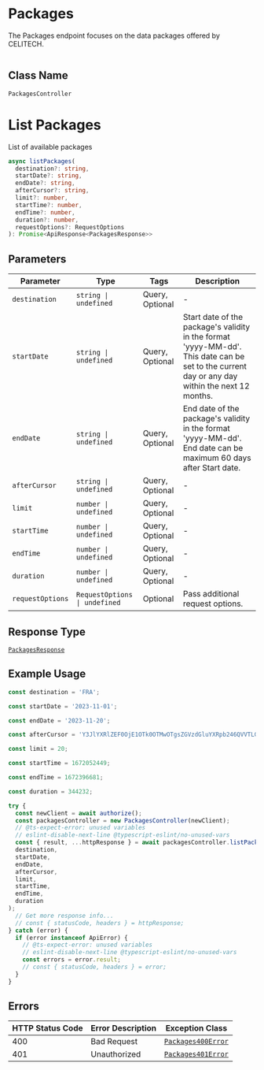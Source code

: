 # Packages

The Packages endpoint focuses on the data packages offered by CELITECH.

```ts

```

## Class Name

`PackagesController`


# List Packages

List of available packages

```ts
async listPackages(
  destination?: string,
  startDate?: string,
  endDate?: string,
  afterCursor?: string,
  limit?: number,
  startTime?: number,
  endTime?: number,
  duration?: number,
  requestOptions?: RequestOptions
): Promise<ApiResponse<PackagesResponse>>
```

## Parameters

| Parameter | Type | Tags | Description |
|  --- | --- | --- | --- |
| `destination` | `string \| undefined` | Query, Optional | - |
| `startDate` | `string \| undefined` | Query, Optional | Start date of the package's validity in the format 'yyyy-MM-dd'. This date can be set to the current day or any day within the next 12 months. |
| `endDate` | `string \| undefined` | Query, Optional | End date of the package's validity in the format 'yyyy-MM-dd'. End date can be maximum 60 days after Start date. |
| `afterCursor` | `string \| undefined` | Query, Optional | - |
| `limit` | `number \| undefined` | Query, Optional | - |
| `startTime` | `number \| undefined` | Query, Optional | - |
| `endTime` | `number \| undefined` | Query, Optional | - |
| `duration` | `number \| undefined` | Query, Optional | - |
| `requestOptions` | `RequestOptions \| undefined` | Optional | Pass additional request options. |

## Response Type

[`PackagesResponse`](../../doc/models/packages-response.md)

## Example Usage

```ts
const destination = 'FRA';

const startDate = '2023-11-01';

const endDate = '2023-11-20';

const afterCursor = 'Y3JlYXRlZEF0OjE1OTk0OTMwOTgsZGVzdGluYXRpb246QVVTLG1pbkRheXM6MCxkYXRhTGltaXRJbkJ5dGVzOjUzNjg3MDkxMjA';

const limit = 20;

const startTime = 1672052449;

const endTime = 1672396681;

const duration = 344232;

try {
  const newClient = await authorize();
  const packagesController = new PackagesController(newClient);
  // @ts-expect-error: unused variables
  // eslint-disable-next-line @typescript-eslint/no-unused-vars
  const { result, ...httpResponse } = await packagesController.listPackages(
  destination,
  startDate,
  endDate,
  afterCursor,
  limit,
  startTime,
  endTime,
  duration
);
  // Get more response info...
  // const { statusCode, headers } = httpResponse;
} catch (error) {
  if (error instanceof ApiError) {
    // @ts-expect-error: unused variables
    // eslint-disable-next-line @typescript-eslint/no-unused-vars
    const errors = error.result;
    // const { statusCode, headers } = error;
  }
}
```

## Errors

| HTTP Status Code | Error Description | Exception Class |
|  --- | --- | --- |
| 400 | Bad Request | [`Packages400Error`](../../doc/models/packages-400-error.md) |
| 401 | Unauthorized | [`Packages401Error`](../../doc/models/packages-401-error.md) |

